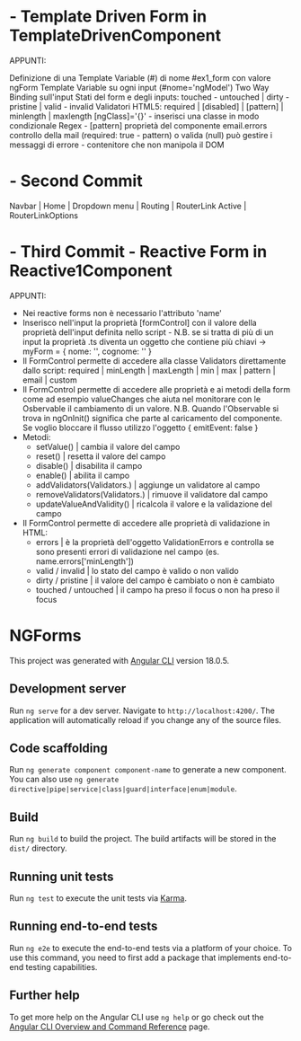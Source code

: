 # - Template Driven Form in TemplateDrivenComponent

APPUNTI:

Definizione di una Template Variable (#) di nome #ex1_form con valore ngForm
Template Variable su ogni input (#nome='ngModel')
Two Way Binding sull'input
Stati del form e degli inputs: touched - untouched | dirty - pristine | valid - invalid
Validatori HTML5: required | [disabled] | [pattern] | minlength | maxlength
[ngClass]='{}' - inserisci una classe in modo condizionale
Regex - [pattern] proprietà del componente
email.errors controllo della mail (required: true - pattern) o valida (null)
<ng-container> può gestire i messaggi di errore - contenitore che non manipola il DOM

# - Second Commit

Navbar | Home | Dropdown menu | Routing | RouterLink Active | RouterLinkOptions

# - Third Commit - Reactive Form in Reactive1Component

APPUNTI:

- Nei reactive forms non è necessario l'attributo 'name'
- Inserisco nell'input la proprietà [formControl] con il valore della proprietà dell'input definita nello script - N.B. se si tratta di più di un input la proprietà .ts diventa un oggetto che contiene più chiavi -> myForm = { nome: '', cognome: '' }
- Il FormControl permette di accedere alla classe Validators direttamente dallo script: required | minLength | maxLength | min | max | pattern | email | custom
- Il FormControl permette di accedere alle proprietà e ai metodi della form come ad esempio valueChanges che aiuta nel monitorare con le Osbervable il cambiamento di un valore. N.B. Quando l'Observable si trova in ngOnInit() significa che parte al caricamento del componente. Se voglio bloccare il flusso utilizzo l'oggetto { emitEvent: false }
- Metodi:
  - setValue(<valore>) | cambia il valore del campo
  - reset() | resetta il valore del campo
  - disable() | disabilita il campo
  - enable() | abilita il campo
  - addValidators(Validators.<validatore>) | aggiunge un validatore al campo
  - removeValidators(Validators.<validatore>) | rimuove il validatore dal campo
  - updateValueAndValidity() | ricalcola il valore e la validazione del campo
- Il FormControl permette di accedere alle proprietà di validazione in HTML:
  - errors | è la proprietà dell'oggetto ValidationErrors e controlla se sono presenti errori di validazione nel campo (es. name.errors['minLength'])
  - valid / invalid | lo stato del campo è valido o non valido
  - dirty / pristine | il valore del campo è cambiato o non è cambiato
  - touched / untouched | il campo ha preso il focus o non ha preso il focus

# NGForms

This project was generated with [Angular CLI](https://github.com/angular/angular-cli) version 18.0.5.

## Development server

Run `ng serve` for a dev server. Navigate to `http://localhost:4200/`. The application will automatically reload if you change any of the source files.

## Code scaffolding

Run `ng generate component component-name` to generate a new component. You can also use `ng generate directive|pipe|service|class|guard|interface|enum|module`.

## Build

Run `ng build` to build the project. The build artifacts will be stored in the `dist/` directory.

## Running unit tests

Run `ng test` to execute the unit tests via [Karma](https://karma-runner.github.io).

## Running end-to-end tests

Run `ng e2e` to execute the end-to-end tests via a platform of your choice. To use this command, you need to first add a package that implements end-to-end testing capabilities.

## Further help

To get more help on the Angular CLI use `ng help` or go check out the [Angular CLI Overview and Command Reference](https://angular.dev/tools/cli) page.
